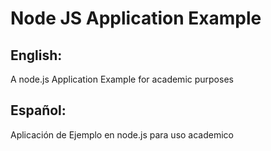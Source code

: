 # Node JS Application Example #

## English: ##

A node.js Application Example for academic purposes

## Español: ##

Aplicación de Ejemplo en node.js para uso academico

